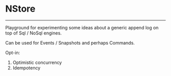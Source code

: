 # NStore
---
Playground for experimenting some ideas about a generic append log on top of Sql / NoSql engines.

Can be used for Events / Snapshots and perhaps Commands.

Opt-in:

1. Optimistic concurrency
2. Idempotency
